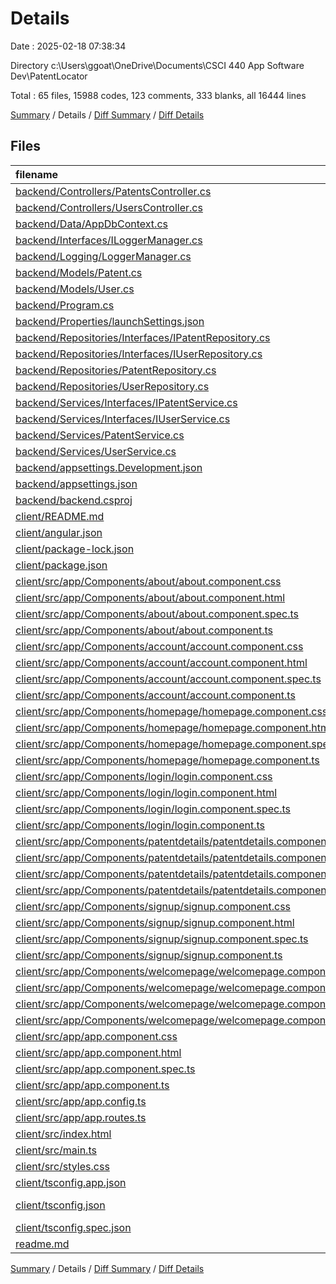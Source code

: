 # Details

Date : 2025-02-18 07:38:34

Directory c:\\Users\\ggoat\\OneDrive\\Documents\\CSCI 440 App Software Dev\\PatentLocator

Total : 65 files,  15988 codes, 123 comments, 333 blanks, all 16444 lines

[Summary](results.md) / Details / [Diff Summary](diff.md) / [Diff Details](diff-details.md)

## Files
| filename | language | code | comment | blank | total |
| :--- | :--- | ---: | ---: | ---: | ---: |
| [backend/Controllers/PatentsController.cs](/backend/Controllers/PatentsController.cs) | C# | 61 | 6 | 7 | 74 |
| [backend/Controllers/UsersController.cs](/backend/Controllers/UsersController.cs) | C# | 121 | 27 | 12 | 160 |
| [backend/Data/AppDbContext.cs](/backend/Data/AppDbContext.cs) | C# | 10 | 1 | 1 | 12 |
| [backend/Interfaces/ILoggerManager.cs](/backend/Interfaces/ILoggerManager.cs) | C# | 8 | 1 | 1 | 10 |
| [backend/Logging/LoggerManager.cs](/backend/Logging/LoggerManager.cs) | C# | 14 | 1 | 3 | 18 |
| [backend/Models/Patent.cs](/backend/Models/Patent.cs) | C# | 12 | 1 | 0 | 13 |
| [backend/Models/User.cs](/backend/Models/User.cs) | C# | 11 | 1 | 0 | 12 |
| [backend/Program.cs](/backend/Program.cs) | C# | 33 | 3 | 9 | 45 |
| [backend/Properties/launchSettings.json](/backend/Properties/launchSettings.json) | JSON | 41 | 0 | 1 | 42 |
| [backend/Repositories/Interfaces/IPatentRepository.cs](/backend/Repositories/Interfaces/IPatentRepository.cs) | C# | 14 | 1 | 1 | 16 |
| [backend/Repositories/Interfaces/IUserRepository.cs](/backend/Repositories/Interfaces/IUserRepository.cs) | C# | 14 | 1 | 1 | 16 |
| [backend/Repositories/PatentRepository.cs](/backend/Repositories/PatentRepository.cs) | C# | 0 | 0 | 1 | 1 |
| [backend/Repositories/UserRepository.cs](/backend/Repositories/UserRepository.cs) | C# | 41 | 1 | 7 | 49 |
| [backend/Services/Interfaces/IPatentService.cs](/backend/Services/Interfaces/IPatentService.cs) | C# | 14 | 1 | 1 | 16 |
| [backend/Services/Interfaces/IUserService.cs](/backend/Services/Interfaces/IUserService.cs) | C# | 14 | 1 | 1 | 16 |
| [backend/Services/PatentService.cs](/backend/Services/PatentService.cs) | C# | 36 | 1 | 7 | 44 |
| [backend/Services/UserService.cs](/backend/Services/UserService.cs) | C# | 36 | 1 | 7 | 44 |
| [backend/appsettings.Development.json](/backend/appsettings.Development.json) | JSON | 8 | 0 | 1 | 9 |
| [backend/appsettings.json](/backend/appsettings.json) | JSON | 9 | 0 | 1 | 10 |
| [backend/backend.csproj](/backend/backend.csproj) | XML | 13 | 0 | 4 | 17 |
| [client/README.md](/client/README.md) | Markdown | 14 | 0 | 14 | 28 |
| [client/angular.json](/client/angular.json) | JSON | 96 | 0 | 1 | 97 |
| [client/package-lock.json](/client/package-lock.json) | JSON | 13,698 | 0 | 1 | 13,699 |
| [client/package.json](/client/package.json) | JSON | 38 | 0 | 1 | 39 |
| [client/src/app/Components/about/about.component.css](/client/src/app/Components/about/about.component.css) | CSS | 0 | 0 | 1 | 1 |
| [client/src/app/Components/about/about.component.html](/client/src/app/Components/about/about.component.html) | HTML | 1 | 0 | 1 | 2 |
| [client/src/app/Components/about/about.component.spec.ts](/client/src/app/Components/about/about.component.spec.ts) | TypeScript | 18 | 0 | 6 | 24 |
| [client/src/app/Components/about/about.component.ts](/client/src/app/Components/about/about.component.ts) | TypeScript | 10 | 0 | 3 | 13 |
| [client/src/app/Components/account/account.component.css](/client/src/app/Components/account/account.component.css) | CSS | 247 | 12 | 36 | 295 |
| [client/src/app/Components/account/account.component.html](/client/src/app/Components/account/account.component.html) | HTML | 105 | 1 | 0 | 106 |
| [client/src/app/Components/account/account.component.spec.ts](/client/src/app/Components/account/account.component.spec.ts) | TypeScript | 18 | 0 | 6 | 24 |
| [client/src/app/Components/account/account.component.ts](/client/src/app/Components/account/account.component.ts) | TypeScript | 28 | 1 | 7 | 36 |
| [client/src/app/Components/homepage/homepage.component.css](/client/src/app/Components/homepage/homepage.component.css) | CSS | 0 | 0 | 1 | 1 |
| [client/src/app/Components/homepage/homepage.component.html](/client/src/app/Components/homepage/homepage.component.html) | HTML | 1 | 0 | 1 | 2 |
| [client/src/app/Components/homepage/homepage.component.spec.ts](/client/src/app/Components/homepage/homepage.component.spec.ts) | TypeScript | 18 | 0 | 6 | 24 |
| [client/src/app/Components/homepage/homepage.component.ts](/client/src/app/Components/homepage/homepage.component.ts) | TypeScript | 10 | 0 | 3 | 13 |
| [client/src/app/Components/login/login.component.css](/client/src/app/Components/login/login.component.css) | CSS | 134 | 6 | 22 | 162 |
| [client/src/app/Components/login/login.component.html](/client/src/app/Components/login/login.component.html) | HTML | 62 | 23 | 8 | 93 |
| [client/src/app/Components/login/login.component.spec.ts](/client/src/app/Components/login/login.component.spec.ts) | TypeScript | 18 | 0 | 6 | 24 |
| [client/src/app/Components/login/login.component.ts](/client/src/app/Components/login/login.component.ts) | TypeScript | 17 | 1 | 3 | 21 |
| [client/src/app/Components/patentdetails/patentdetails.component.css](/client/src/app/Components/patentdetails/patentdetails.component.css) | CSS | 39 | 0 | 7 | 46 |
| [client/src/app/Components/patentdetails/patentdetails.component.html](/client/src/app/Components/patentdetails/patentdetails.component.html) | HTML | 32 | 0 | 1 | 33 |
| [client/src/app/Components/patentdetails/patentdetails.component.spec.ts](/client/src/app/Components/patentdetails/patentdetails.component.spec.ts) | TypeScript | 18 | 0 | 6 | 24 |
| [client/src/app/Components/patentdetails/patentdetails.component.ts](/client/src/app/Components/patentdetails/patentdetails.component.ts) | TypeScript | 61 | 10 | 7 | 78 |
| [client/src/app/Components/signup/signup.component.css](/client/src/app/Components/signup/signup.component.css) | CSS | 162 | 5 | 25 | 192 |
| [client/src/app/Components/signup/signup.component.html](/client/src/app/Components/signup/signup.component.html) | HTML | 97 | 0 | 10 | 107 |
| [client/src/app/Components/signup/signup.component.spec.ts](/client/src/app/Components/signup/signup.component.spec.ts) | TypeScript | 18 | 0 | 6 | 24 |
| [client/src/app/Components/signup/signup.component.ts](/client/src/app/Components/signup/signup.component.ts) | TypeScript | 17 | 0 | 7 | 24 |
| [client/src/app/Components/welcomepage/welcomepage.component.css](/client/src/app/Components/welcomepage/welcomepage.component.css) | CSS | 176 | 5 | 32 | 213 |
| [client/src/app/Components/welcomepage/welcomepage.component.html](/client/src/app/Components/welcomepage/welcomepage.component.html) | HTML | 124 | 4 | 7 | 135 |
| [client/src/app/Components/welcomepage/welcomepage.component.spec.ts](/client/src/app/Components/welcomepage/welcomepage.component.spec.ts) | TypeScript | 18 | 0 | 6 | 24 |
| [client/src/app/Components/welcomepage/welcomepage.component.ts](/client/src/app/Components/welcomepage/welcomepage.component.ts) | TypeScript | 18 | 0 | 4 | 22 |
| [client/src/app/app.component.css](/client/src/app/app.component.css) | CSS | 18 | 0 | 3 | 21 |
| [client/src/app/app.component.html](/client/src/app/app.component.html) | HTML | 10 | 0 | 0 | 10 |
| [client/src/app/app.component.spec.ts](/client/src/app/app.component.spec.ts) | TypeScript | 25 | 0 | 5 | 30 |
| [client/src/app/app.component.ts](/client/src/app/app.component.ts) | TypeScript | 13 | 0 | 2 | 15 |
| [client/src/app/app.config.ts](/client/src/app/app.config.ts) | TypeScript | 6 | 0 | 3 | 9 |
| [client/src/app/app.routes.ts](/client/src/app/app.routes.ts) | TypeScript | 18 | 0 | 2 | 20 |
| [client/src/index.html](/client/src/index.html) | HTML | 13 | 0 | 1 | 14 |
| [client/src/main.ts](/client/src/main.ts) | TypeScript | 5 | 0 | 2 | 7 |
| [client/src/styles.css](/client/src/styles.css) | CSS | 0 | 1 | 1 | 2 |
| [client/tsconfig.app.json](/client/tsconfig.app.json) | JSON | 13 | 2 | 1 | 16 |
| [client/tsconfig.json](/client/tsconfig.json) | JSON with Comments | 30 | 2 | 1 | 33 |
| [client/tsconfig.spec.json](/client/tsconfig.spec.json) | JSON | 13 | 2 | 1 | 16 |
| [readme.md](/readme.md) | Markdown | 1 | 0 | 0 | 1 |

[Summary](results.md) / Details / [Diff Summary](diff.md) / [Diff Details](diff-details.md)